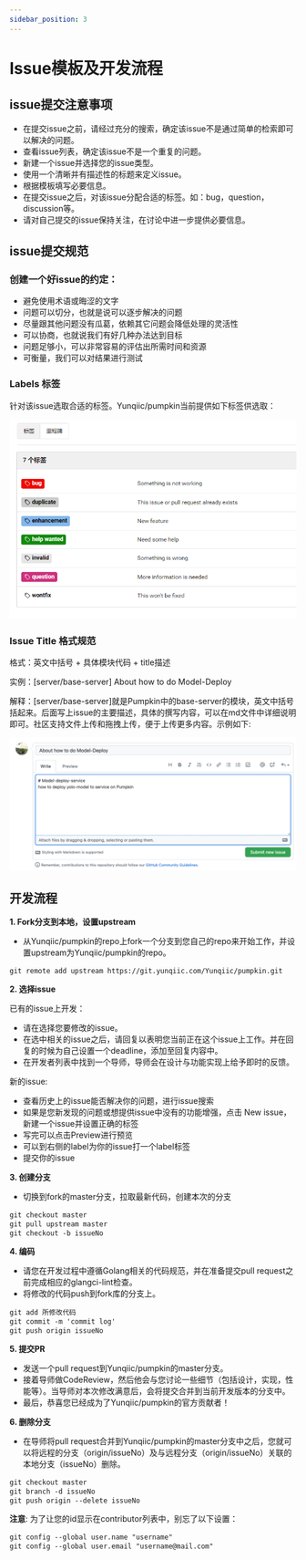 ```yaml
---
sidebar_position: 3
---
```


#  Issue模板及开发流程

## issue提交注意事项

- 在提交issue之前，请经过充分的搜索，确定该issue不是通过简单的检索即可以解决的问题。
- 查看issue列表，确定该issue不是一个重复的问题。
- 新建一个issue并选择您的issue类型。
- 使用一个清晰并有描述性的标题来定义issue。
- 根据模板填写必要信息。
- 在提交issue之后，对该issue分配合适的标签。如：bug，question，discussion等。
- 请对自己提交的issue保持关注，在讨论中进一步提供必要信息。

## issue提交规范

### 创建一个好issue的约定：

- 避免使用术语或晦涩的文字
- 问题可以切分，也就是说可以逐步解决的问题
- 尽量跟其他问题没有瓜葛，依赖其它问题会降低处理的灵活性
- 可以协商，也就说我们有好几种办法达到目标
- 问题足够小，可以非常容易的评估出所需时间和资源
- 可衡量，我们可以对结果进行测试

### Labels 标签

针对该issue选取合适的标签。Yunqiic/pumpkin当前提供如下标签供选取：

![yunqiic-label](./image/yunqiic-label.png)

### Issue Title 格式规范

格式：英文中括号 + 具体模块代码 + title描述

实例：[server/base-server] About how to do Model-Deploy

解释：[server/base-server]就是Pumpkin中的base-server的模块，英文中括号括起来。后面写上issue的主要描述，具体的撰写内容，可以在md文件中详细说明即可。社区支持文件上传和拖拽上传，便于上传更多内容。示例如下:

![issue](./image/issue.png)



## 开发流程

**1. Fork分支到本地，设置upstream**

- 从Yunqiic/pumpkin的repo上fork一个分支到您自己的repo来开始工作，并设置upstream为Yunqiic/pumpkin的repo。

```shell
git remote add upstream https://git.yunqiic.com/Yunqiic/pumpkin.git
```

**2. 选择issue**

已有的issue上开发：

- 请在选择您要修改的issue。
- 在选中相关的issue之后，请回复以表明您当前正在这个issue上工作。并在回复的时候为自己设置一个deadline，添加至回复内容中。
- 在开发者列表中找到一个导师，导师会在设计与功能实现上给予即时的反馈。

新的issue:

- 查看历史上的issue能否解决你的问题，进行issue搜索
- 如果是您新发现的问题或想提供issue中没有的功能增强，点击 New issue，新建一个issue并设置正确的标签
- 写完可以点击Preview进行预览
- 可以到右侧的label为你的issue打一个label标签
- 提交你的issue

**3. 创建分支**

- 切换到fork的master分支，拉取最新代码，创建本次的分支

```shell
git checkout master
git pull upstream master
git checkout -b issueNo
```

**4. 编码**

- 请您在开发过程中遵循Golang相关的代码规范，并在准备提交pull request之前完成相应的glangci-lint检查。
- 将修改的代码push到fork库的分支上。

```shell
git add 所修改代码
git commit -m 'commit log'
git push origin issueNo
```

**5. 提交PR**

- 发送一个pull request到Yunqiic/pumpkin的master分支。
- 接着导师做CodeReview，然后他会与您讨论一些细节（包括设计，实现，性能等）。当导师对本次修改满意后，会将提交合并到当前开发版本的分支中。
- 最后，恭喜您已经成为了Yunqiic/pumpkin的官方贡献者！

**6. 删除分支**

- 在导师将pull request合并到Yunqiic/pumpkin的master分支中之后，您就可以将远程的分支（origin/issueNo）及与远程分支（origin/issueNo）关联的本地分支（issueNo）删除。

```shell
git checkout master
git branch -d issueNo
git push origin --delete issueNo
```

**注意**: 为了让您的id显示在contributor列表中，别忘了以下设置：

```shell
git config --global user.name "username"
git config --global user.email "username@mail.com"
```

